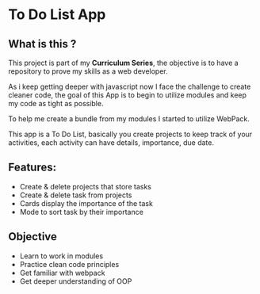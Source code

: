 # To Do List App

## What is this ?

This project is part of my **Curriculum Series**, the objective is to have a repository to prove my skills as a web developer.

As i keep getting deeper with javascript now I face the challenge to create cleaner code, the goal of this App is to begin to utilize modules and keep my code as tight as possible.

To help me create a bundle from my modules I started to utilize WebPack.

This app is a To Do List, basically you create projects to keep track of your activities, each activity can have details, importance, due date.
## Features:
- Create & delete projects that store tasks
- Create & delete task from projects
- Cards display the importance of the task
- Mode to sort task by their importance

## Objective

- Learn to work in modules
- Practice clean code principles
- Get familiar with webpack
- Get deeper understanding of OOP
